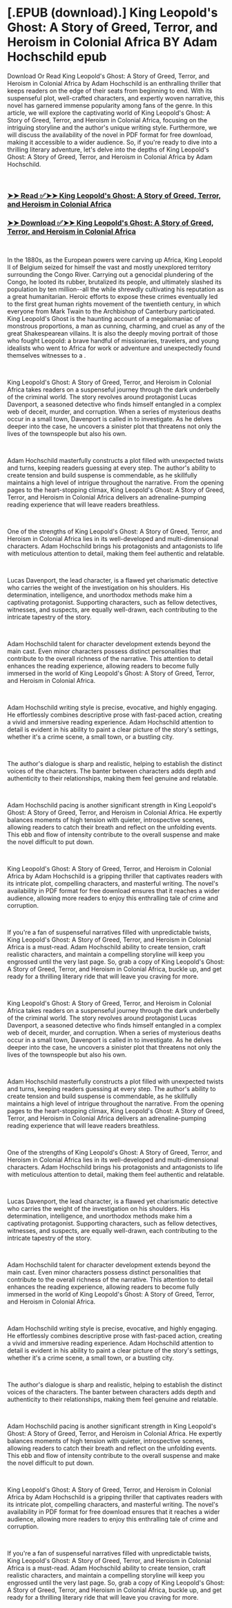 # [.EPUB (download).] King Leopold's Ghost: A Story of Greed, Terror, and Heroism in Colonial Africa BY Adam Hochschild epub

<p>Download Or Read King Leopold's Ghost: A Story of Greed, Terror, and Heroism in Colonial Africa by Adam Hochschild is an enthralling thriller that keeps readers on the edge of their seats from beginning to end. With its suspenseful plot, well-crafted characters, and expertly woven narrative, this novel has garnered immense popularity among fans of the genre. In this article, we will explore the captivating world of King Leopold's Ghost: A Story of Greed, Terror, and Heroism in Colonial Africa, focusing on the intriguing storyline and the author's unique writing style. Furthermore, we will discuss the availability of the novel in PDF format for free download, making it accessible to a wider audience. So, if you're ready to dive into a thrilling literary adventure, let's delve into the depths of King Leopold's Ghost: A Story of Greed, Terror, and Heroism in Colonial Africa by Adam Hochschild.</p>
<p>&nbsp;</p>

### [➤➤ Read ✅➤➤ King Leopold's Ghost: A Story of Greed, Terror, and Heroism in Colonial Africa](https://realpdfbooksdrive.blogspot.com/id/40961621)

### [➤➤ Download ✅➤➤ King Leopold's Ghost: A Story of Greed, Terror, and Heroism in Colonial Africa](https://realpdfbooksdrive.blogspot.com/id/40961621)

<p>&nbsp;</p>
<p>In the 1880s, as the European powers were carving up Africa, King Leopold II of Belgium seized for himself the vast and mostly unexplored territory surrounding the Congo River. Carrying out a genocidal plundering of the Congo, he looted its rubber, brutalized its people, and ultimately slashed its population by ten million--all the while shrewdly cultivating his reputation as a great humanitarian. Heroic efforts to expose these crimes eventually led to the first great human rights movement of the twentieth century, in which everyone from Mark Twain to the Archbishop of Canterbury participated. King Leopold's Ghost is the haunting account of a megalomaniac of monstrous proportions, a man as cunning, charming, and cruel as any of the great Shakespearean villains. It is also the deeply moving portrait of those who fought Leopold: a brave handful of missionaries, travelers, and young idealists who went to Africa for work or adventure and unexpectedly found themselves witnesses to a .</p>
<p>&nbsp;</p>
<p>King Leopold's Ghost: A Story of Greed, Terror, and Heroism in Colonial Africa takes readers on a suspenseful journey through the dark underbelly of the criminal world. The story revolves around protagonist Lucas Davenport, a seasoned detective who finds himself entangled in a complex web of deceit, murder, and corruption. When a series of mysterious deaths occur in a small town, Davenport is called in to investigate. As he delves deeper into the case, he uncovers a sinister plot that threatens not only the lives of the townspeople but also his own.</p>
<p>&nbsp;</p>
<p>Adam Hochschild masterfully constructs a plot filled with unexpected twists and turns, keeping readers guessing at every step. The author's ability to create tension and build suspense is commendable, as he skillfully maintains a high level of intrigue throughout the narrative. From the opening pages to the heart-stopping climax, King Leopold's Ghost: A Story of Greed, Terror, and Heroism in Colonial Africa delivers an adrenaline-pumping reading experience that will leave readers breathless.</p>
<p>&nbsp;</p>
<p>One of the strengths of King Leopold's Ghost: A Story of Greed, Terror, and Heroism in Colonial Africa lies in its well-developed and multi-dimensional characters. Adam Hochschild brings his protagonists and antagonists to life with meticulous attention to detail, making them feel authentic and relatable.</p>
<p>&nbsp;</p>
<p>Lucas Davenport, the lead character, is a flawed yet charismatic detective who carries the weight of the investigation on his shoulders. His determination, intelligence, and unorthodox methods make him a captivating protagonist. Supporting characters, such as fellow detectives, witnesses, and suspects, are equally well-drawn, each contributing to the intricate tapestry of the story.</p>
<p>&nbsp;</p>
<p>Adam Hochschild talent for character development extends beyond the main cast. Even minor characters possess distinct personalities that contribute to the overall richness of the narrative. This attention to detail enhances the reading experience, allowing readers to become fully immersed in the world of King Leopold's Ghost: A Story of Greed, Terror, and Heroism in Colonial Africa.</p>
<p>&nbsp;</p>
<p>Adam Hochschild writing style is precise, evocative, and highly engaging. He effortlessly combines descriptive prose with fast-paced action, creating a vivid and immersive reading experience. Adam Hochschild attention to detail is evident in his ability to paint a clear picture of the story's settings, whether it's a crime scene, a small town, or a bustling city.</p>
<p>&nbsp;</p>
<p>The author's dialogue is sharp and realistic, helping to establish the distinct voices of the characters. The banter between characters adds depth and authenticity to their relationships, making them feel genuine and relatable.</p>
<p>&nbsp;</p>
<p>Adam Hochschild pacing is another significant strength in King Leopold's Ghost: A Story of Greed, Terror, and Heroism in Colonial Africa. He expertly balances moments of high tension with quieter, introspective scenes, allowing readers to catch their breath and reflect on the unfolding events. This ebb and flow of intensity contribute to the overall suspense and make the novel difficult to put down.</p>
<p>&nbsp;</p>
<p>King Leopold's Ghost: A Story of Greed, Terror, and Heroism in Colonial Africa by Adam Hochschild is a gripping thriller that captivates readers with its intricate plot, compelling characters, and masterful writing. The novel's availability in PDF format for free download ensures that it reaches a wider audience, allowing more readers to enjoy this enthralling tale of crime and corruption.</p>
<p>&nbsp;</p>
<p>If you're a fan of suspenseful narratives filled with unpredictable twists, King Leopold's Ghost: A Story of Greed, Terror, and Heroism in Colonial Africa is a must-read. Adam Hochschild ability to create tension, craft realistic characters, and maintain a compelling storyline will keep you engrossed until the very last page. So, grab a copy of King Leopold's Ghost: A Story of Greed, Terror, and Heroism in Colonial Africa, buckle up, and get ready for a thrilling literary ride that will leave you craving for more.</p>
<p>&nbsp;</p>
<p>King Leopold's Ghost: A Story of Greed, Terror, and Heroism in Colonial Africa takes readers on a suspenseful journey through the dark underbelly of the criminal world. The story revolves around protagonist Lucas Davenport, a seasoned detective who finds himself entangled in a complex web of deceit, murder, and corruption. When a series of mysterious deaths occur in a small town, Davenport is called in to investigate. As he delves deeper into the case, he uncovers a sinister plot that threatens not only the lives of the townspeople but also his own.</p>
<p>&nbsp;</p>
<p>Adam Hochschild masterfully constructs a plot filled with unexpected twists and turns, keeping readers guessing at every step. The author's ability to create tension and build suspense is commendable, as he skillfully maintains a high level of intrigue throughout the narrative. From the opening pages to the heart-stopping climax, King Leopold's Ghost: A Story of Greed, Terror, and Heroism in Colonial Africa delivers an adrenaline-pumping reading experience that will leave readers breathless.</p>
<p>&nbsp;</p>
<p>One of the strengths of King Leopold's Ghost: A Story of Greed, Terror, and Heroism in Colonial Africa lies in its well-developed and multi-dimensional characters. Adam Hochschild brings his protagonists and antagonists to life with meticulous attention to detail, making them feel authentic and relatable.</p>
<p>&nbsp;</p>
<p>Lucas Davenport, the lead character, is a flawed yet charismatic detective who carries the weight of the investigation on his shoulders. His determination, intelligence, and unorthodox methods make him a captivating protagonist. Supporting characters, such as fellow detectives, witnesses, and suspects, are equally well-drawn, each contributing to the intricate tapestry of the story.</p>
<p>&nbsp;</p>
<p>Adam Hochschild talent for character development extends beyond the main cast. Even minor characters possess distinct personalities that contribute to the overall richness of the narrative. This attention to detail enhances the reading experience, allowing readers to become fully immersed in the world of King Leopold's Ghost: A Story of Greed, Terror, and Heroism in Colonial Africa.</p>
<p>&nbsp;</p>
<p>Adam Hochschild writing style is precise, evocative, and highly engaging. He effortlessly combines descriptive prose with fast-paced action, creating a vivid and immersive reading experience. Adam Hochschild attention to detail is evident in his ability to paint a clear picture of the story's settings, whether it's a crime scene, a small town, or a bustling city.</p>
<p>&nbsp;</p>
<p>The author's dialogue is sharp and realistic, helping to establish the distinct voices of the characters. The banter between characters adds depth and authenticity to their relationships, making them feel genuine and relatable.</p>
<p>&nbsp;</p>
<p>Adam Hochschild pacing is another significant strength in King Leopold's Ghost: A Story of Greed, Terror, and Heroism in Colonial Africa. He expertly balances moments of high tension with quieter, introspective scenes, allowing readers to catch their breath and reflect on the unfolding events. This ebb and flow of intensity contribute to the overall suspense and make the novel difficult to put down.</p>
<p>&nbsp;</p>
<p>King Leopold's Ghost: A Story of Greed, Terror, and Heroism in Colonial Africa by Adam Hochschild is a gripping thriller that captivates readers with its intricate plot, compelling characters, and masterful writing. The novel's availability in PDF format for free download ensures that it reaches a wider audience, allowing more readers to enjoy this enthralling tale of crime and corruption.</p>
<p>&nbsp;</p>
<p>If you're a fan of suspenseful narratives filled with unpredictable twists, King Leopold's Ghost: A Story of Greed, Terror, and Heroism in Colonial Africa is a must-read. Adam Hochschild ability to create tension, craft realistic characters, and maintain a compelling storyline will keep you engrossed until the very last page. So, grab a copy of King Leopold's Ghost: A Story of Greed, Terror, and Heroism in Colonial Africa, buckle up, and get ready for a thrilling literary ride that will leave you craving for more.</p>
<p>&nbsp;</p>
